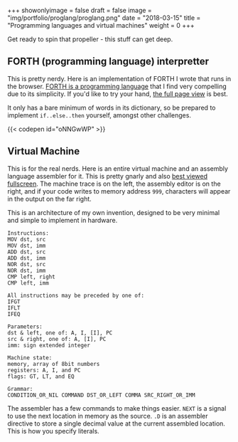 +++
showonlyimage = false
draft = false 
image = "img/portfolio/proglang/proglang.png"
date = "2018-03-15"
title = "Programming languages and virtual machines"
weight = 0
+++

Get ready to spin that propeller - this stuff can get deep.

<!--more-->


## FORTH (programming language) interpretter

This is pretty nerdy. Here is an implementation of FORTH I wrote that runs in the browser. [FORTH is a programming language](https://en.wikipedia.org/wiki/Forth_(programming_language)) that I find very compelling due to its simplicity. If you'd like to try your hand, [the full page view](https://codepen.io/eparadis/full/oNNGwWP) is best. 

It only has a bare minimum of words in its dictionary, so be prepared to implement `if..else..then` yourself, amongst other challenges.

{{< codepen id="oNNGwWP" >}}

## Virtual Machine

This is for the real nerds. Here is an entire virtual machine and an assembly language assembler for it. This is pretty gnarly and also [best viewed fullscreen](https://codepen.io/eparadis/full/mdyPXJa). The machine trace is on the left, the assembly editor is on the right, and if your code writes to memory address `999`, characters will appear in the output on the far right.

This is an architecture of my own invention, designed to be very minimal and simple to implement in hardware. 

```
Instructions:
MOV dst, src
MOV dst, imm
ADD dst, src
ADD dst, imm
NOR dst, src
NOR dst, imm
CMP left, right
CMP left, imm

All instructions may be preceded by one of:
IFGT
IFLT
IFEQ

Parameters:
dst & left, one of: A, I, [I], PC
src & right, one of: A, [I], PC
imm: sign extended integer

Machine state:
memory, array of 8bit numbers
registers: A, I, and PC
flags: GT, LT, and EQ

Grammar:
CONDITION_OR_NIL COMMAND DST_OR_LEFT COMMA SRC_RIGHT_OR_IMM
```

The assembler has a few commands to make things easier. `NEXT` is a signal to use the next location in memory as the source. `.D` is an assembler directive to store a single decimal value at the current assembled location. This is how you specify literals.
